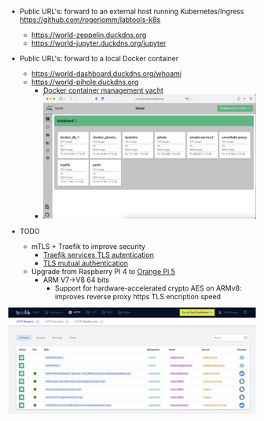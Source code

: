    * Public URL's: forward to an external host running Kubernetes/Ingress https://github.com/rogeriomm/labtools-k8s
      * https://world-zeppelin.duckdns.org
      * https://world-jupyter.duckdns.org/jupyter

   * Public URL's: forward to a local Docker container
      * https://world-dashboard.duckdns.org/whoami
      * https://world-pihole.duckdns.org
         * [Docker container management yacht](https://yacht.sh)
         * ![alt text](docs/yacht-dashboard.png "YACHT dashboard")
      
   * TODO
      * mTLS + Traefik to improve security
         * [Traefik services TLS autentication](https://doc.traefik.io/traefik/routing/services/#certificates)
         * [TLS mutual authentication](https://en.wikipedia.org/wiki/Mutual_authentication#mTLS)
      * Upgrade from Raspberry PI 4 to [Orange Pi 5](http://www.orangepi.org/html/hardWare/computerAndMicrocontrollers/details/Orange-Pi-5.html)
         * ARM V7->V8 64 bits
            * Support for hardware-accelerated crypto AES on ARMv8: improves reverse proxy https TLS encription speed

![alt text](docs/traefik-http-routers.png "Traefik HTTP Services screenshot")
